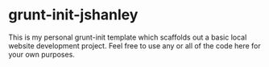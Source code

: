 # grunt-init-jshanley

This is my personal grunt-init template which scaffolds out a basic local website development project. Feel free to use any or all of the code here for your own purposes.
